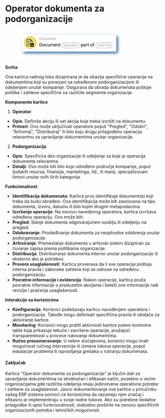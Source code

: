 # Operator dokumenta za podorganizacije

<figure><img src="../../../.gitbook/assets/userlmn_dbb4cc2e8f2f4b59ec15726545d9e502.png" alt=""><figcaption></figcaption></figure>

**Svrha**

Ova kartica radnog toka dizajnirana je da obavlja specifične operacije na dokumentima koji su povezani sa određenom podorganizacijom ili odeljenjem unutar kompanije. Osigurava da obrada dokumenata poštuje politike i zahteve specifične za različite segmente organizacije.

**Komponente kartice**

1. **Operator**
* **Opis**: Definiše akciju ili set akcija koje treba izvršiti na dokumentu.
* **Primeri**: Ovo može uključivati operatore poput "Pregled", "Odobri", "Arhiviraj", "Distribuiraj" ili bilo koju drugu prilagođenu operaciju relevantnu za upravljanje dokumentima unutar organizacije.
2. **Podorganizacija**
* **Opis**: Specificira deo organizacije ili odeljenje za koje je operacija dokumenta relevantna.
* **Detalji**: Ovo može biti bilo koje određeno područje kompanije, poput ljudskih resursa, finansija, marketinga, itd., ili manji, specijalizovani timovi unutar ovih širih kategorija.

**Funkcionalnost**

* **Identifikacija dokumenata**: Kartica prvo identifikuje dokument(e) koji treba da budu obrađeni. Ova identifikacija može biti zasnovana na tipu dokumenta, izvoru, datumu ili bilo kojim drugim metapodacima.
* **Izvršenje operacije**: Na osnovu navedenog operatora, kartica izvršava određenu operaciju. Ovo može biti:
* **Pregled**: Slanje dokumenta odgovarajućem osoblju ili odeljenju na pregled.
* **Odobravanje**: Prosleđivanje dokumenta za neophodne odobrenja unutar podorganizacije.
* **Arhiviranje**: Premestanje dokumenta u arhivski sistem dizajniran za čuvanje zapisa prema politikama organizacije.
* **Distribucija**: Distribuiranje dokumenta interno unutar podorganizacije ili eksterno ako je potrebno.
* **Provere usaglašenosti**: Kartica proverava da li sve operacije poštuju interna pravila i zakonske zahteve koji se odnose na određenu podorganizaciju.
* **Povratne informacije i evidencija**: Nakon operacije, kartica pruža povratne informacije o preduzetim akcijama i beleži ove informacije radi revizije i praćenja usaglašenosti.

**Interakcije sa korisnicima**

* **Konfiguracija**: Korisnici podešavaju karticu navođenjem operatora i podorganizacije. Takođe mogu definisati specifična pravila ili okidače za aktiviranje kartice.
* **Monitoring**: Korisnici mogu pratiti aktivnosti kartice putem kontrolne table koja prikazuje tekuće i završene operacije, pružajući transparentnost u procese rukovanja dokumentima.
* **Ručno preusmeravanje**: U nekim slučajevima, korisnici mogu imati mogućnost ručnog intervencije ili izmene tokova operacije, poput eskalacije problema ili ispravljanja grešaka u rutiranju dokumenata.

#### Zaključak

Kartica "Operator dokumenta za podorganizacije" je ključni alat za upravljanje dokumentima na struktuiran i efikasan način, posebno u većim organizacijama gde različita odeljenja imaju jedinstvene operativne potrebe i zahteve za usaglašenost. Jasno dokumentovanje ove kartice u priručniku vašeg ERP sistema pomoći će korisnicima da razumeju njen značaj i efikasno je implementiraju u svoje radne tokove. Ako su potrebne dodatne prilagodbe ili opisi funkcionalnosti, slobodno proširite na osnovu specifičnih organizacionih potreba i tehničkih mogućnosti.
